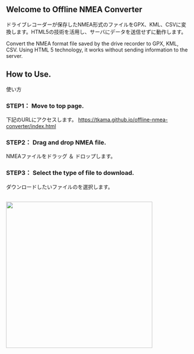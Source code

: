 ## Welcome to Offline NMEA Converter
ドライブレコーダーが保存したNMEA形式のファイルをGPX、KML、CSVに変換します。HTML5の技術を活用し、サーバにデータを送信せずに動作します。

Convert the NMEA format file saved by the drive recorder to GPX, KML, CSV. Using HTML 5 technology, it works without sending information to the server.

## How to Use.
使い方

### STEP1： Move to top page.
下記のURLにアクセスします。
https://tkama.github.io/offline-nmea-converter/index.html

### STEP2： Drag and drop NMEA file.
NMEAファイルをドラッグ ＆ ドロップします。

### STEP3： Select the type of file to download.
ダウンロードしたいファイルのを選択します。

<br />
<img src="https://tkama.github.io/offline-nmea-converter/img/howto.png" height="400px">
